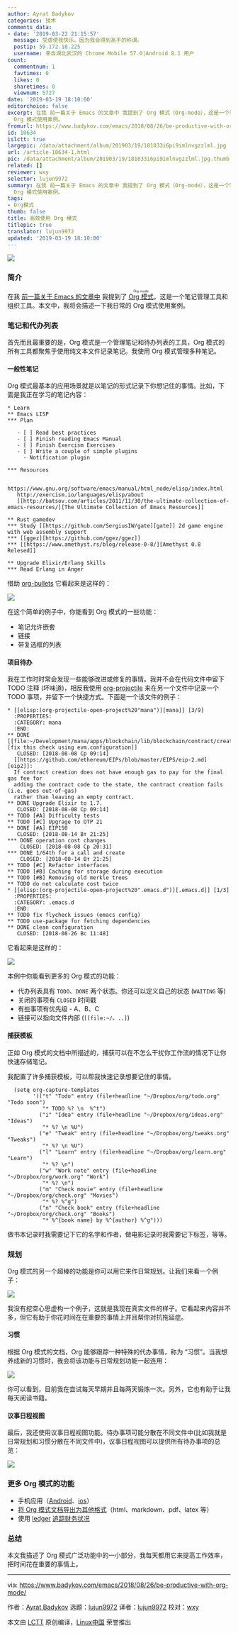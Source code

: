 ```yaml
---
author: Ayrat Badykov
categories: 技术
comments_data:
- date: '2019-03-22 21:15:57'
  message: 受虐使我快乐。因为我会得到高手的称谓。
  postip: 59.172.18.225
  username: 来自湖北武汉的 Chrome Mobile 57.0|Android 8.1 用户
count:
  commentnum: 1
  favtimes: 0
  likes: 0
  sharetimes: 0
  viewnum: 5727
date: '2019-03-19 18:10:00'
editorchoice: false
excerpt: 在我 前一篇关于 Emacs 的文章中 我提到了 Org 模式（Org-mode），这是一个笔记管理工具和组织工具。本文中，我将会描述一下我日常的
  Org 模式使用案例。
fromurl: https://www.badykov.com/emacs/2018/08/26/be-productive-with-org-mode/
id: 10634
islctt: true
largepic: /data/attachment/album/201903/19/181033i6pi9imlnvgzzlml.jpg
url: /article-10634-1.html
pic: /data/attachment/album/201903/19/181033i6pi9imlnvgzzlml.jpg.thumb.jpg
related: []
reviewer: wxy
selector: lujun9972
summary: 在我 前一篇关于 Emacs 的文章中 我提到了 Org 模式（Org-mode），这是一个笔记管理工具和组织工具。本文中，我将会描述一下我日常的
  Org 模式使用案例。
tags:
- Org模式
thumb: false
title: 高效使用 Org 模式
titlepic: true
translator: lujun9972
updated: '2019-03-19 18:10:00'
---
```


![](/data/attachment/album/201903/19/181033i6pi9imlnvgzzlml.jpg)


### 简介


在我 [前一篇关于 Emacs 的文章中](http://www.badykov.com/emacs/2018/07/31/why-emacs-is-a-great-editor/) 我提到了 <ruby> <a href="https://orgmode.org/">  Org 模式 </a> <rt>  Org-mode </rt></ruby>，这是一个笔记管理工具和组织工具。本文中，我将会描述一下我日常的 Org 模式使用案例。


### 笔记和代办列表


首先而且最重要的是，Org 模式是一个管理笔记和待办列表的工具，Org 模式的所有工具都聚焦于使用纯文本文件记录笔记。我使用 Org 模式管理多种笔记。


#### 一般性笔记


Org 模式最基本的应用场景就是以笔记的形式记录下你想记住的事情。比如，下面是我正在学习的笔记内容：



```
* Learn
** Emacs LISP
*** Plan

   - [ ] Read best practices
   - [ ] Finish reading Emacs Manual
   - [ ] Finish Exercism Exercises
   - [ ] Write a couple of simple plugins
     - Notification plugin

*** Resources

   https://www.gnu.org/software/emacs/manual/html_node/elisp/index.html
   http://exercism.io/languages/elisp/about
   [[http://batsov.com/articles/2011/11/30/the-ultimate-collection-of-emacs-resources/][The Ultimate Collection of Emacs Resources]]

** Rust gamedev
*** Study [[https://github.com/SergiusIW/gate][gate]] 2d game engine with web assembly support
*** [[ggez][https://github.com/ggez/ggez]]
*** [[https://www.amethyst.rs/blog/release-0-8/][Amethyst 0.8 Relesed]]

** Upgrade Elixir/Erlang Skills
*** Read Erlang in Anger
```

借助 [org-bullets](https://github.com/sabof/org-bullets) 它看起来是这样的：


![](/data/attachment/album/201903/19/181143pzj9k7jfj9j25m22.png)


在这个简单的例子中，你能看到 Org 模式的一些功能：


* 笔记允许嵌套
* 链接
* 带复选框的列表


#### 项目待办


我在工作时时常会发现一些能够改进或修复的事情。我并不会在代码文件中留下 TODO 注释 (坏味道)，相反我使用 [org-projectile](https://github.com/IvanMalison/org-projectile) 来在另一个文件中记录一个 TODO 事项，并留下一个快捷方式。下面是一个该文件的例子：



```
* [[elisp:(org-projectile-open-project%20"mana")][mana]] [3/9]
  :PROPERTIES:
  :CATEGORY: mana
  :END:
** DONE [[file:~/Development/mana/apps/blockchain/lib/blockchain/contract/create_contract.ex::insufficient_gas_before_homestead%20=][fix this check using evm.configuration]]
   CLOSED: [2018-08-08 Ср 09:14]
  [[https://github.com/ethereum/EIPs/blob/master/EIPS/eip-2.md][eip2]]:
  If contract creation does not have enough gas to pay for the final gas fee for
  adding the contract code to the state, the contract creation fails (i.e. goes out-of-gas)
  rather than leaving an empty contract.
** DONE Upgrade Elixir to 1.7.
   CLOSED: [2018-08-08 Ср 09:14]
** TODO [#A] Difficulty tests
** TODO [#C] Upgrage to OTP 21
** DONE [#A] EIP150
   CLOSED: [2018-08-14 Вт 21:25]
*** DONE operation cost changes
    CLOSED: [2018-08-08 Ср 20:31]
*** DONE 1/64th for a call and create
    CLOSED: [2018-08-14 Вт 21:25]
** TODO [#C] Refactor interfaces
** TODO [#B] Caching for storage during execution
** TODO [#B] Removing old merkle trees
** TODO do not calculate cost twice
* [[elisp:(org-projectile-open-project%20".emacs.d")][.emacs.d]] [1/3]
  :PROPERTIES:
  :CATEGORY: .emacs.d
  :END:
** TODO fix flycheck issues (emacs config)
** TODO use-package for fetching dependencies
** DONE clean configuration
   CLOSED: [2018-08-26 Вс 11:48]
```

它看起来是这样的：


![](/data/attachment/album/201903/19/181203uua4c8agox482w8p.png)


本例中你能看到更多的 Org 模式的功能：


* 代办列表具有 `TODO`、`DONE` 两个状态。你还可以定义自己的状态 (`WAITING` 等)
* 关闭的事项有 `CLOSED` 时间戳
* 有些事项有优先级 - A、B、C
* 链接可以指向文件内部 (`[[file:~/。..]`)


#### 捕获模板


正如 Org 模式的文档中所描述的，捕获可以在不怎么干扰你工作流的情况下让你快速存储笔记。


我配置了许多捕获模板，可以帮我快速记录想要记住的事情。



```
  (setq org-capture-templates
        '(("t" "Todo" entry (file+headline "~/Dropbox/org/todo.org" "Todo soon")
           "* TODO %? \n  %^t")
          ("i" "Idea" entry (file+headline "~/Dropbox/org/ideas.org" "Ideas")
           "* %? \n %U")
          ("e" "Tweak" entry (file+headline "~/Dropbox/org/tweaks.org" "Tweaks")
           "* %? \n %U")
          ("l" "Learn" entry (file+headline "~/Dropbox/org/learn.org" "Learn")
           "* %? \n")
          ("w" "Work note" entry (file+headline "~/Dropbox/org/work.org" "Work")
           "* %? \n")
          ("m" "Check movie" entry (file+headline "~/Dropbox/org/check.org" "Movies")
           "* %? %^g")
          ("n" "Check book" entry (file+headline "~/Dropbox/org/check.org" "Books")
           "* %^{book name} by %^{author} %^g")))
```

做书本记录时我需要记下它的名字和作者，做电影记录时我需要记下标签，等等。


### 规划


Org 模式的另一个超棒的功能是你可以用它来作日常规划。让我们来看一个例子：


![](/data/attachment/album/201903/19/181226wf39ogos679tzp70.png)


我没有挖空心思虚构一个例子，这就是我现在真实文件的样子。它看起来内容并不多，但它有助于你花时间在在重要的事情上并且帮你对抗拖延症。


#### 习惯


根据 Org 模式的文档，Org 能够跟踪一种特殊的代办事情，称为 “习惯”。当我想养成新的习惯时，我会将该功能与日常规划功能一起连用：


![](/data/attachment/album/201903/19/181247idgdwd006blmwm6a.png)


你可以看到，目前我在尝试每天早期并且每两天锻炼一次。另外，它也有助于让我每天阅读书籍。


#### 议事日程视图


最后，我还使用议事日程视图功能。待办事项可能分散在不同文件中(比如我就是日常规划和习惯分散在不同文件中)，议事日程视图可以提供所有待办事项的总览：


![](/data/attachment/album/201903/19/181310y999x3xozxxztx7b.png)


### 更多 Org 模式的功能


* 手机应用（[Android](https://play.google.com/store/apps/details%EF%BC%9Fid=com.orgzly&hl=en)、[ios](https://itunes.apple.com/app/id1238649962%5D)）
* [将 Org 模式文档导出为其他格式](https://orgmode.org/manual/Exporting.html)（html、markdown、pdf、latex 等）
* 使用 [ledger](https://github.com/ledger/ledger-mode) [追踪财务状况](https://orgmode.org/worg/org-tutorials/weaving-a-budget.html)


### 总结


本文我描述了 Org 模式广泛功能中的一小部分，我每天都用它来提高工作效率，把时间花在重要的事情上。




---


via: <https://www.badykov.com/emacs/2018/08/26/be-productive-with-org-mode/>


作者：[Ayrat Badykov](https://www.badykov.com) 选题：[lujun9972](https://github.com/lujun9972) 译者：[lujun9972](https://github.com/lujun9972) 校对：[wxy](https://github.com/wxy)


本文由 [LCTT](https://github.com/LCTT/TranslateProject) 原创编译，[Linux中国](https://linux.cn/) 荣誉推出